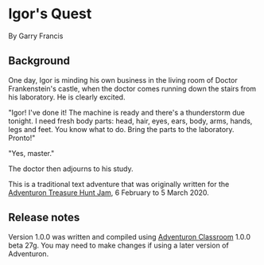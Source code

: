 # Igor's Quest

By Garry Francis

## Background

One day, Igor is minding his own business in the living room of Doctor Frankenstein's castle, when the doctor comes running down the stairs from his laboratory. He is clearly excited.

"Igor! I've done it! The machine is ready and there's a thunderstorm due tonight. I need fresh body parts: head, hair, eyes, ears, body, arms, hands, legs and feet. You know what to do. Bring the parts to the laboratory. Pronto!"

"Yes, master."

The doctor then adjourns to his study.

This is a traditional text adventure that was originally written for the [Adventuron Treasure Hunt Jam](https://itch.io/jam/treasure-hunt), 6 February to 5 March 2020.

## Release notes

Version 1.0.0 was written and compiled using [Adventuron Classroom](https://adventuron.io/classroom/) 1.0.0 beta 27g. You may need to make changes if using a later version of Adventuron.
